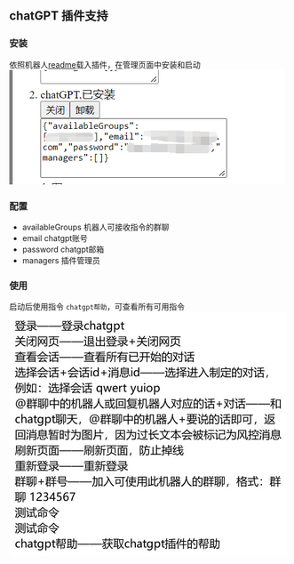 ## chatGPT 插件支持

### 安装

依照机器人[readme](../../../README.md)载入插件，在管理页面中安装和启动
![img.png](imgs/1.png)

### 配置

- availableGroups 机器人可接收指令的群聊
- email chatgpt账号
- password chatgpt邮箱
- managers 插件管理员

### 使用

启动后使用指令 `chatgpt帮助`，可查看所有可用指令
![img_1.png](imgs/2.png)

